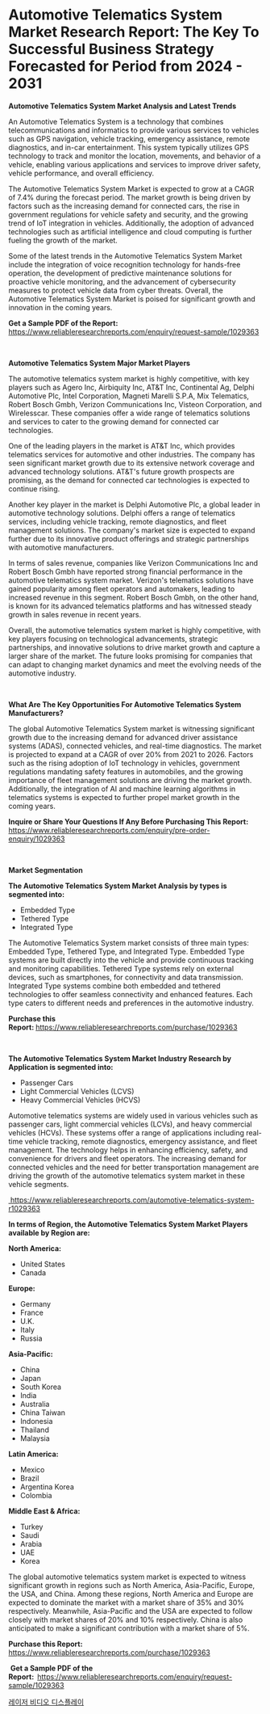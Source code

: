 <p><h1>Automotive Telematics System Market Research Report: The Key To Successful Business Strategy Forecasted for Period from 2024 - 2031</h1></p><p><strong>Automotive Telematics System Market Analysis and Latest Trends</strong></p>
<p><p>An Automotive Telematics System is a technology that combines telecommunications and informatics to provide various services to vehicles such as GPS navigation, vehicle tracking, emergency assistance, remote diagnostics, and in-car entertainment. This system typically utilizes GPS technology to track and monitor the location, movements, and behavior of a vehicle, enabling various applications and services to improve driver safety, vehicle performance, and overall efficiency.</p><p>The Automotive Telematics System Market is expected to grow at a CAGR of 7.4% during the forecast period. The market growth is being driven by factors such as the increasing demand for connected cars, the rise in government regulations for vehicle safety and security, and the growing trend of IoT integration in vehicles. Additionally, the adoption of advanced technologies such as artificial intelligence and cloud computing is further fueling the growth of the market.</p><p>Some of the latest trends in the Automotive Telematics System Market include the integration of voice recognition technology for hands-free operation, the development of predictive maintenance solutions for proactive vehicle monitoring, and the advancement of cybersecurity measures to protect vehicle data from cyber threats. Overall, the Automotive Telematics System Market is poised for significant growth and innovation in the coming years.</p></p>
<p><strong>Get a Sample PDF of the Report:&nbsp;</strong> <a href="https://www.reliableresearchreports.com/enquiry/request-sample/1029363">https://www.reliableresearchreports.com/enquiry/request-sample/1029363</a></p>
<p>&nbsp;</p>
<p><strong>Automotive Telematics System Major Market Players</strong></p>
<p><p>The automotive telematics system market is highly competitive, with key players such as Agero Inc, Airbiquity Inc, AT&T Inc, Continental Ag, Delphi Automotive Plc, Intel Corporation, Magneti Marelli S.P.A, Mix Telematics, Robert Bosch Gmbh, Verizon Communications Inc, Visteon Corporation, and Wirelesscar. These companies offer a wide range of telematics solutions and services to cater to the growing demand for connected car technologies.</p><p>One of the leading players in the market is AT&T Inc, which provides telematics services for automotive and other industries. The company has seen significant market growth due to its extensive network coverage and advanced technology solutions. AT&T's future growth prospects are promising, as the demand for connected car technologies is expected to continue rising.</p><p>Another key player in the market is Delphi Automotive Plc, a global leader in automotive technology solutions. Delphi offers a range of telematics services, including vehicle tracking, remote diagnostics, and fleet management solutions. The company's market size is expected to expand further due to its innovative product offerings and strategic partnerships with automotive manufacturers.</p><p>In terms of sales revenue, companies like Verizon Communications Inc and Robert Bosch Gmbh have reported strong financial performance in the automotive telematics system market. Verizon's telematics solutions have gained popularity among fleet operators and automakers, leading to increased revenue in this segment. Robert Bosch Gmbh, on the other hand, is known for its advanced telematics platforms and has witnessed steady growth in sales revenue in recent years.</p><p>Overall, the automotive telematics system market is highly competitive, with key players focusing on technological advancements, strategic partnerships, and innovative solutions to drive market growth and capture a larger share of the market. The future looks promising for companies that can adapt to changing market dynamics and meet the evolving needs of the automotive industry.</p></p>
<p>&nbsp;</p>
<p><strong>What Are The Key Opportunities For Automotive Telematics System Manufacturers?</strong></p>
<p><p>The global Automotive Telematics System market is witnessing significant growth due to the increasing demand for advanced driver assistance systems (ADAS), connected vehicles, and real-time diagnostics. The market is projected to expand at a CAGR of over 20% from 2021 to 2026. Factors such as the rising adoption of IoT technology in vehicles, government regulations mandating safety features in automobiles, and the growing importance of fleet management solutions are driving the market growth. Additionally, the integration of AI and machine learning algorithms in telematics systems is expected to further propel market growth in the coming years.</p></p>
<p><strong>Inquire or Share Your Questions If Any Before Purchasing This Report:</strong> <a href="https://www.reliableresearchreports.com/enquiry/pre-order-enquiry/1029363">https://www.reliableresearchreports.com/enquiry/pre-order-enquiry/1029363</a></p>
<p>&nbsp;</p>
<p><strong>Market Segmentation</strong></p>
<p><strong>The Automotive Telematics System Market Analysis by types is segmented into:</strong></p>
<p><ul><li>Embedded Type</li><li>Tethered Type</li><li>Integrated Type</li></ul></p>
<p><p>The Automotive Telematics System market consists of three main types: Embedded Type, Tethered Type, and Integrated Type. Embedded Type systems are built directly into the vehicle and provide continuous tracking and monitoring capabilities. Tethered Type systems rely on external devices, such as smartphones, for connectivity and data transmission. Integrated Type systems combine both embedded and tethered technologies to offer seamless connectivity and enhanced features. Each type caters to different needs and preferences in the automotive industry.</p></p>
<p><strong>Purchase this Report:&nbsp;</strong><a href="https://www.reliableresearchreports.com/purchase/1029363">https://www.reliableresearchreports.com/purchase/1029363</a></p>
<p>&nbsp;</p>
<p><strong>The Automotive Telematics System Market Industry Research by Application is segmented into:</strong></p>
<p><ul><li>Passenger Cars</li><li>Light Commercial Vehicles (LCVS)</li><li>Heavy Commercial Vehicles (HCVS)</li></ul></p>
<p><p>Automotive telematics systems are widely used in various vehicles such as passenger cars, light commercial vehicles (LCVs), and heavy commercial vehicles (HCVs). These systems offer a range of applications including real-time vehicle tracking, remote diagnostics, emergency assistance, and fleet management. The technology helps in enhancing efficiency, safety, and convenience for drivers and fleet operators. The increasing demand for connected vehicles and the need for better transportation management are driving the growth of the automotive telematics system market in these vehicle segments.</p></p>
<p><a href="https://www.reliableresearchreports.com/automotive-telematics-system-r1029363">&nbsp;https://www.reliableresearchreports.com/automotive-telematics-system-r1029363</a></p>
<p><strong>In terms of Region, the Automotive Telematics System Market Players available by Region are:</strong></p>
<p>
    <p> <strong> North America: </strong>
        <ul>
            <li>United States</li>
            <li>Canada</li>
        </ul>
        </p> 
    <p> <strong> Europe: </strong>
        <ul>
            <li>Germany</li>
            <li>France</li>
            <li>U.K.</li>
            <li>Italy</li>
            <li>Russia</li>
        </ul>
        </p> 
    <p> <strong> Asia-Pacific: </strong>
        <ul>
            <li>China</li>
            <li>Japan</li>
            <li>South Korea</li>
            <li>India</li>
            <li>Australia</li>
            <li>China Taiwan</li>
            <li>Indonesia</li>
            <li>Thailand</li>
            <li>Malaysia</li>
        </ul>
        </p> 
    <p> <strong> Latin America: </strong>
        <ul>
            <li>Mexico</li>
            <li>Brazil</li>
            <li>Argentina Korea</li>
            <li>Colombia</li>
        </ul>
        </p> 
    <p> <strong> Middle East & Africa: </strong>
        <ul>
            <li>Turkey</li>
            <li>Saudi</li>
            <li>Arabia</li>
            <li>UAE</li>
            <li>Korea</li>
        </ul>
    </p>
    </p>
<p><p>The global automotive telematics system market is expected to witness significant growth in regions such as North America, Asia-Pacific, Europe, the USA, and China. Among these regions, North America and Europe are expected to dominate the market with a market share of 35% and 30% respectively. Meanwhile, Asia-Pacific and the USA are expected to follow closely with market shares of 20% and 10% respectively. China is also anticipated to make a significant contribution with a market share of 5%.</p></p>
<p><strong>Purchase this Report: </strong><a href="https://www.reliableresearchreports.com/purchase/1029363">https://www.reliableresearchreports.com/purchase/1029363</a></p>
<p>&nbsp;<strong>Get a Sample PDF of the Report:&nbsp;&nbsp;</strong><a href="https://www.reliableresearchreports.com/enquiry/request-sample/1029363">https://www.reliableresearchreports.com/enquiry/request-sample/1029363</a></p>
<p><strong></strong></p>
<p><p><a href="https://github.com/Maeennan456456/Market-Research-Report-List-1/blob/main/315072891678.md">레이저 비디오 디스플레이</a></p></p>